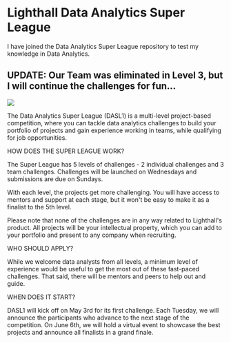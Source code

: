 # Lighthall Data Analytics Super League

I have joined the Data Analytics Super League repository to test my knowledge in Data Analytics.

## UPDATE: Our Team was eliminated in Level 3, but I will continue the challenges for fun...

<img src="https://lighthall2c611176821246569e6c532fb58505a3145433-prod.s3.us-east-2.amazonaws.com/public/images/data_analytics_sl_cover_image.png"/>

The Data Analytics Super League (DASL1) is a multi-level project-based competition, where you can tackle data analytics challenges to build your portfolio of projects and gain experience working in teams, while qualifying for job opportunities.

HOW DOES THE SUPER LEAGUE WORK?

The Super League has 5 levels of challenges - 2 individual challenges and 3 team challenges. Challenges will be launched on Wednesdays and submissions are due on Sundays.

With each level, the projects get more challenging. You will have access to mentors and support at each stage, but it won't be easy to make it as a finalist to the 5th level.

Please note that none of the challenges are in any way related to Lighthall's product. All projects will be your intellectual property, which you can add to your portfolio and present to any company when recruiting.

WHO SHOULD APPLY?

While we welcome data analysts from all levels, a minimum level of experience would be useful to get the most out of these fast-paced challenges. That said, there will be mentors and peers to help out and guide.

WHEN DOES IT START?

DASL1 will kick off on May 3rd for its first challenge. Each Tuesday, we will announce the participants who advance to the next stage of the competition. On June 6th, we will hold a virtual event to showcase the best projects and announce all finalists in a grand finale.
